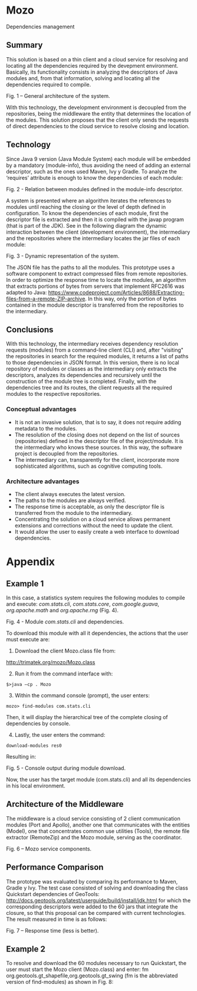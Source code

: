 # Mozo
Dependencies management

## Summary
This solution is based on a thin client and a cloud service for resolving and locating all the dependencies required by the devepment environment. Basically, its functionality consists in analyzing the descriptors of Java modules and, from that information, solving and locating all the dependencies required to compile.



Fig. 1 – General architecture of the system.

With this technology, the development environment is decoupled from the repositories, being the middleware the entity that determines the location of the modules. This solution proposes that the client only sends the requests of direct dependencies to the cloud service to resolve closing and location.

## Technology
Since Java 9 version (Java Module System) each module will be embedded by a mandatory (module-info), thus avoiding the need of adding an external descriptor, such as the ones used Maven, Ivy y Gradle. To analyze the ‘requires’ attribute is enough to know the dependencies of each module:



Fig. 2 - Relation between modules defined in the module-info descriptor.

A system is presented where an algorithm iterates the references to modules until reaching the closing or the level of depth defined in configuration. To know the dependencies of each module, first the descriptor file is extracted and then it is compiled with the javap program (that is part of the JDK). See in the following diagram the dynamic interaction between the client (development environment), the intermediary and the repositories where the intermediary locates the jar files of each module:



Fig. 3 - Dynamic representation of the system.

The JSON file has the paths to all the modules. This prototype uses a software component to extract compressed files from remote repositories. In order to optimize the response time to locate the modules, an algorithm that extracts portions of bytes from servers that implement RFC2616 was adapted to Java: https://www.codeproject.com/Articles/8688/Extracting-files-from-a-remote-ZIP-archive. In this way, only the portion of bytes contained in the module descriptor is transferred from the repositories to the intermediary. 

## Conclusions
With this technology, the intermediary receives dependency resolution requests (modules) from a command-line client (CLI) and, after "visiting" the repositories in search for the required modules, it returns a list of paths to those dependencies in JSON format. In this version, there is no local repository of modules or classes as the intermediary only extracts the descriptors, analyzes its dependencies and recursively until the construction of the module tree is completed.
Finally, with the dependencies tree and its routes, the client requests all the required modules to the respective repositories.

### Conceptual advantages
* It is not an invasive solution, that is to say, it does not require adding metadata to the modules.
* The resolution of the closing does not depend on the list of sources (repositories) defined in the descriptor file of the project/module. It is the intermediary who knows these sources. In this way, the software project is decoupled from the repositories. 
* The intermediary can, transparently for the client, incorporate more sophisticated algorithms, such as cognitive computing tools.

### Architecture advantages
* The client always executes the latest version.
* The paths to the modules are always verified.
* The response time is acceptable, as only the descriptor file is transferred from the module to the intermediary.
* Concentrating the solution on a cloud service allows permanent extensions and corrections without the need to update the client.
* It would allow the user to easily create a web interface to download dependencies.


# Appendix

## Example 1
In this case, a statistics system requires the following modules to compile and execute: *com.stats.cli*, *com.stats.core*, *com.google.guava*, *org.apache.math* and *org.apache.rng* (Fig. 4).


Fig. 4 - Module *com.stats.cli* and dependencies.

To download this module with all it dependencies, the actions that the user must execute are:

1. Download the client Mozo.class file from:

http://trimatek.org/mozo/Mozo.class

2. Run it from the command interface with:

`$>java –cp . Mozo`

3. Within the command console (prompt), the user enters:

`mozo> find-modules com.stats.cli`

Then, it will display the hierarchical tree of the complete closing of dependencies by console.

4. Lastly, the user enters the command:

`download-modules res0`

Resulting in:


Fig. 5 - Console output during module download.

Now, the user has the target module (com.stats.cli) and all its dependencies in his local environment.

## Architecture of the Middleware
The middleware is a cloud service consisting of 2 client communication modules (Port and Apollo), another one that communicates with the entities (Model), one that concentrates common use utilities (Tools), the remote file extractor (RemoteZip) and the Mozo module, serving as the coordinator.


Fig. 6 – Mozo service components.

## Performance Comparison
The prototype was evaluated by comparing its performance to Maven, Gradle y Ivy. The test case consisted of solving and downloading the class Quickstart dependencies of GeoTools: http://docs.geotools.org/latest/userguide/build/install/jdk.html for which the corresponding descriptors were added to the 60 jars that integrate the closure, so that this proposal can be compared with current technologies.  The result measured in time is as follows:



Fig. 7 – Response time (less is better).


## Example 2
To resolve and download the 60 modules necessary to run Quickstart, the user must start the Mozo client (Mozo.class) and enter:
fm org.geotools.gt_shapefile,org.geotools.gt_swing (fm is the abbreviated version of find-modules) as shown in Fig. 8:





